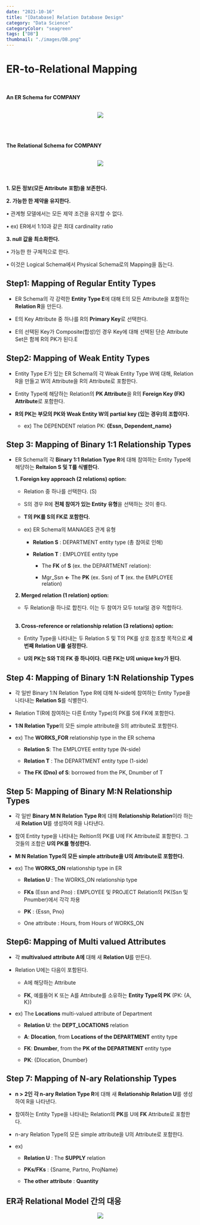 ```yaml
---
date: "2021-10-16"
title: "[Database] Relation Database Design"
category: "Data Science"
categoryColor: "seagreen"
tags: ["DB"]
thumbnail: "./images/DB.png"
---
```


# ER-to-Relational Mapping

<br />

**An ER Schema for COMPANY**

<br />

<div style="text-align: center">
       <img src="./images/inContent/ER_COMPANY.png">
</div>

<br />
<br />
<br />

**The Relational Schema for COMPANY**

<br />

<div style="text-align: center">
       <img src="./images/inContent/Relational_COMPANY.png">
</div>

<br />
<br />

**1. 모든 정보(모든 Attribute 포함)을 보존한다.**

**2. 가능한 한 제약을 유지한다.**

• 관계형 모델에서는 모든 제약 조건을 유지할 수 없다.

• ex) ER에서 1:10과 같은 최대 cardinality ratio

**3. null 값을 최소화한다.**

• 가능한 한 구체적으로 한다.

• 이것은 Logical Schema에서 Physical Schema로의 Mapping을 돕는다.

## Step1: Mapping of Regular Entity Types

- ER Schema의 각 강력한 **Entity Type E**에 대해 E의 모든 Attribute을 포함하는 **Relation R**을 만든다.

- E의 Key Attribute 중 하나를 R의 **Primary Key**로 선택한다.

- E의 선택된 Key가 Composite(합성)인 경우 Key에 대해 선택된 단순 Attribute Set은 함께 R의 PK가 된다.E

## Step2: Mapping of Weak Entity Types

- Entity Type E가 있는 ER Schema의 각 Weak Entity Type W에 대해, Relation R을 만들고 W의 Attribute을 R의 Attribute로 포함한다.

- Entity Type에 해당하는 Relation의 **PK Attribute**을 R의 **Foreign Key (FK) Attribute**로 포함한다.

- **R의 PK는 부모의 PK와 Weak Entity W의 partial key (있는 경우)의 조합이다.**

  - ex) The DEPENDENT relation PK: **{Essn, Dependent_name}**

## Step 3: Mapping of Binary 1:1 Relationship Types

- ER Schema의 각 **Binary 1:1 Relation Type R**에 대해 참여하는 Entity Type에 해댱하는 **Reltaion S 및 T를 식별한다.**

  **1. Foreign key approach (2 relations) option:**

  - Relation 중 하나를 선택한다. (S)

  - S의 경우 R에 **전체 참여가 있는 Entity 유형**을 선택하는 것이 좋다.

  - **T의 PK를 S의 FK로 포함한다.**

  - ex) ER Schema의 MANAGES 관계 유형

    - **Relation S** : DEPARTMENT entity type (총 참여로 인해)

    - **Relation T** : EMPLOYEE entity type

      - The **FK** of **S** (ex. the DEPARTMENT relation):

      - Mgr_Ssn **←** The **PK** (ex. Ssn) of **T** (ex. the EMPLOYEE relation)

  **2. Merged relation (1 relation) option:**

  - 두 Relation을 하나로 합친다. 이는 두 참여가 모두 total일 경우 적합하다.

  <br />

  **3. Cross-reference or relationship relation (3 relations) option:**

  - Entity Type을 나타내는 두 Relation S 및 T의 PK를 상호 참조할 목적으로 **세 번째 Relation U를 설정한다.**

  - **U의 PK는 S와 T의 FK 중 하나이다. 다른 FK는 U의 unique key가 된다.**

## Step 4: Mapping of Binary 1:N Relationship Types

- 각 일반 Binary 1:N Relation Type R에 대해 N-side에 참여하는 Entity Type을 나타내는 **Relation S**를 식별한다.

- Relation T(R에 참여하는 다른 Entity Type)의 PK를 S에 FK에 포함한다.

- **1:N Relation Type**의 모든 simple attribute을 S의 attribute로 포함한다.

- ex) The **WORKS_FOR** relationship type in the ER schema

  - **Relation S**: The EMPLOYEE entity type (N-side)

  - **Relation T** : The DEPARTMENT entity type (1-side)

  - **The FK (Dno) of S**: borrowed from the PK, Dnumber of T

## Step 5: Mapping of Binary M:N Relationship Types

- 각 일반 **Binary M:N Relation Type R**에 대해 **Relationship Relation**이라 하는 새 **Relation U**를 생성하여 R을 나타낸다.

- 참여 Entity type을 나타내는 Reltion의 PK를 U에 FK Attribute로 포함한다. 그 것들의 조합은 **U의 PK를 형성한다.**

- **M:N Relation Type의 모든 simple attribute을 U의 Attribute로 포함한다.**

- ex) The **WORKS_ON** relationship type in ER

  - **Relation U** : The WORKS_ON relationship type

  - **FKs** (Essn and Pno) : EMPLOYEE 및 PROJECT Relation의 PK(Ssn 및 Pnumber)에서 각각 차용

  - **PK** : {Essn, Pno}

  - One attribute : Hours, from Hours of WORKS_ON

## Step6: Mapping of Multi valued Attributes

- 각 **multivalued attribute A에** 대해 새 **Relation U**를 만든다.

- Relation U에는 다음이 포함된다.

  - A에 해당하는 Attribute

  - **FK**, 예를들어 K 또는 A를 Attribute를 소유하는 **Entity Type의 PK** (PK: {A, K})

- ex) The **Locations** multi-valued attribute of Department

  - **Relation U**: the **DEPT_LOCATIONS** relation

  - **A**: **Dlocation**, from **Locations of the DEPARTMENT** entity type

  - **FK**: **Dnumber**, from the **PK of the DEPARTMENT** entity type

  - **PK**: {Dlocation, Dnumber}

## Step 7: Mapping of N-ary Relationship Types

- **n > 2인 각 n-ary Relation Type R**에 대해 새 **Relationship Relation U**를 생성하여 R을 나타낸다.

- 참여하는 Entity Type을 나타내는 Relation의 **PK**를 U에 **FK** Attribute로 포함한다.

- n-ary Relation Type의 모든 simple attribute을 U의 Attribute로 포함한다.

- ex)

  - **Relation U** : The **SUPPLY** relation

  - **PKs/FKs** : {Sname, Partno, ProjName}

  - **The other attribute** : **Quantity**

## ER과 Relational Model 간의 대응

<div style="text-align: center">
  <img src="./images/inContent/CorrespondenceERtoRelational.png">
</div>